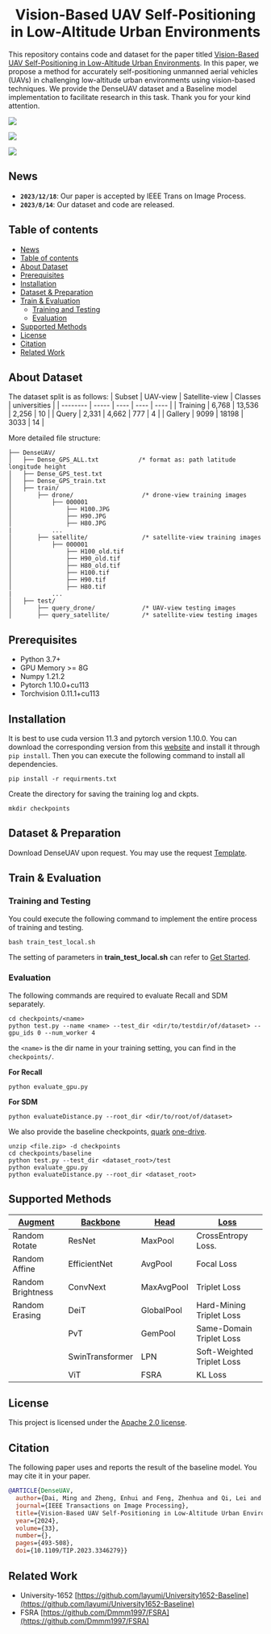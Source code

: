 <h1 align="center"> Vision-Based UAV Self-Positioning in Low-Altitude Urban Environments </h1>

This repository contains code and dataset for the paper titled [Vision-Based UAV Self-Positioning in Low-Altitude Urban Environments](https://arxiv.org/abs/2201.09201). In this paper, we propose a method for accurately self-positioning unmanned aerial vehicles (UAVs) in challenging low-altitude urban environments using vision-based techniques. We provide the DenseUAV dataset and a Baseline model implementation to facilitate research in this task. Thank you for your kind attention.

![](https://github.com/Dmmm1997/DenseUAV/blob/main/docs/images/data.jpg)

![](https://github.com/Dmmm1997/DenseUAV/blob/main/docs/images/framework.jpg)

![](https://github.com/Dmmm1997/DenseUAV/blob/main/docs/images/model.png)

## News

- **`2023/12/18`**: Our paper is accepted by IEEE Trans on Image Process.
- **`2023/8/14`**: Our dataset and code are released.

## Table of contents

- [News](#news)
- [Table of contents](#table-of-contents)
- [About Dataset](#about-dataset)
- [Prerequisites](#prerequisites)
- [Installation](#installation)
- [Dataset \& Preparation](#dataset--preparation)
- [Train \& Evaluation](#train--evaluation)
  - [Training and Testing](#training-and-testing)
  - [Evaluation](#evaluation)
- [Supported Methods](#supported-methods)
- [License](#license)
- [Citation](#citation)
- [Related Work](#related-work)

## About Dataset

The dataset split is as follows:
| Subset | UAV-view | Satellite-view | Classes | universities |
| -------- | ----- | ---- | ---- | ---- |
| Training | 6,768 | 13,536 | 2,256 | 10 |
| Query | 2,331 | 4,662 | 777 | 4 |
| Gallery | 9099 | 18198 | 3033 | 14 |

More detailed file structure:

```
├── DenseUAV/
│   ├── Dense_GPS_ALL.txt           /* format as: path latitude longitude height
│   ├── Dense_GPS_test.txt
│   ├── Dense_GPS_train.txt
│   ├── train/
│       ├── drone/                   /* drone-view training images
│           ├── 000001
│               ├── H100.JPG
│               ├── H90.JPG
│               ├── H80.JPG
|           ...
│       ├── satellite/               /* satellite-view training images
│           ├── 000001
│               ├── H100_old.tif
│               ├── H90_old.tif
│               ├── H80_old.tif
│               ├── H100.tif
│               ├── H90.tif
│               ├── H80.tif
|           ...
│   ├── test/
│       ├── query_drone/             /* UAV-view testing images
│       ├── query_satellite/         /* satellite-view testing images
```

## Prerequisites

- Python 3.7+
- GPU Memory >= 8G
- Numpy 1.21.2
- Pytorch 1.10.0+cu113
- Torchvision 0.11.1+cu113

## Installation

It is best to use cuda version 11.3 and pytorch version 1.10.0. You can download the corresponding version from this [website](https://download.pytorch.org/whl/torch_stable.html) and install it through `pip install`. Then you can execute the following command to install all dependencies.

```
pip install -r requirments.txt
```

Create the directory for saving the training log and ckpts.

```
mkdir checkpoints
```

## Dataset & Preparation

Download DenseUAV upon request. You may use the request [Template](https://github.com/Dmmm1997/DenseUAV//blob/main/docs/Request.md).

## Train & Evaluation

### Training and Testing

You could execute the following command to implement the entire process of training and testing.

```
bash train_test_local.sh
```

The setting of parameters in **train_test_local.sh** can refer to [Get Started](https://github.com/Dmmm1997/DenseUAV//blob/main/docs/Get_started).

### Evaluation

The following commands are required to evaluate Recall and SDM separately.

```
cd checkpoints/<name>
python test.py --name <name> --test_dir <dir/to/testdir/of/dataset> --gpu_ids 0 --num_worker 4
```

the `<name>` is the dir name in your training setting, you can find in the `checkpoints/`.

**For Recall**

```
python evaluate_gpu.py
```

**For SDM**

```
python evaluateDistance.py --root_dir <dir/to/root/of/dataset>
```

We also provide the baseline checkpoints, [quark](https://pan.quark.cn/s/3ced42633793) [one-drive](https://seunic-my.sharepoint.cn/:u:/g/personal/230238525_seu_edu_cn/EUFoYjIdK_JNuxmvpb5QjLcB1hUHyedGwOnT3wTeN7Zqdg?e=LZuUxz).

```
unzip <file.zip> -d checkpoints
cd checkpoints/baseline
python test.py --test_dir <dataset_root>/test
python evaluate_gpu.py
python evaluateDistance.py --root_dir <dataset_root>
```

## Supported Methods

| <u>Augment</u>    | <u>Backbone</u> | <u>Head</u> | <u>Loss</u>                |
| ----------------- | --------------- | ----------- | -------------------------- |
| Random Rotate     | ResNet          | MaxPool     | CrossEntropy Loss.         |
| Random Affine     | EfficientNet    | AvgPool     | Focal Loss                 |
| Random Brightness | ConvNext        | MaxAvgPool  | Triplet Loss               |
| Random Erasing    | DeiT            | GlobalPool  | Hard-Mining Triplet Loss   |
|                   | PvT             | GemPool     | Same-Domain Triplet Loss   |
|                   | SwinTransformer | LPN         | Soft-Weighted Triplet Loss |
|                   | ViT             | FSRA        | KL Loss                    |

## License

This project is licensed under the [Apache 2.0 license](https://github.com/Dmmm1997/DenseUAV//blob/main/LICENSE).

## Citation

The following paper uses and reports the result of the baseline model. You may cite it in your paper.

```bibtex
@ARTICLE{DenseUAV,
  author={Dai, Ming and Zheng, Enhui and Feng, Zhenhua and Qi, Lei and Zhuang, Jiedong and Yang, Wankou},
  journal={IEEE Transactions on Image Processing},
  title={Vision-Based UAV Self-Positioning in Low-Altitude Urban Environments},
  year={2024},
  volume={33},
  number={},
  pages={493-508},
  doi={10.1109/TIP.2023.3346279}}
```

## Related Work

- University-1652 [https://github.com/layumi/University1652-Baseline](https://github.com/layumi/University1652-Baseline)
- FSRA [https://github.com/Dmmm1997/FSRA](https://github.com/Dmmm1997/FSRA)
